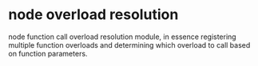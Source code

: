 # node overload resolution

node function call overload resolution module, in essence registering multiple function overloads and determining which overload to call based on function parameters.



